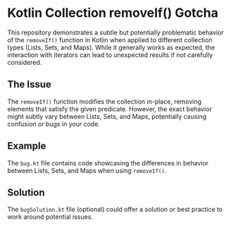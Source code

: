 # Kotlin Collection removeIf() Gotcha

This repository demonstrates a subtle but potentially problematic behavior of the `removeIf()` function in Kotlin when applied to different collection types (Lists, Sets, and Maps). While it generally works as expected, the interaction with iterators can lead to unexpected results if not carefully considered.

## The Issue

The `removeIf()` function modifies the collection in-place, removing elements that satisfy the given predicate. However, the exact behavior might subtly vary between Lists, Sets, and Maps, potentially causing confusion or bugs in your code.

## Example

The `bug.kt` file contains code showcasing the differences in behavior between Lists, Sets, and Maps when using `removeIf()`.

## Solution

The `bugSolution.kt` file (optional) could offer a solution or best practice to work around potential issues.
